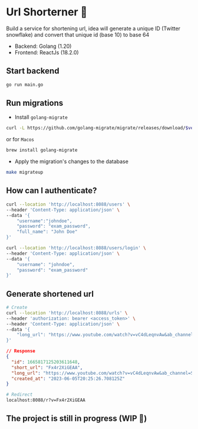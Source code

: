# Url Shorterner :tada:

Build a service for shortening url, idea will generate a unique ID (Twitter snowflake) and convert that unique id (base 10) to base 64

- Backend: Golang (1.20)
- Frontend: ReactJs (18.2.0)

## Start backend

```bash
go run main.go
```

## Run migrations

- Install `golang-migrate`

```bash
curl -L https://github.com/golang-migrate/migrate/releases/download/$version/migrate.$os-$arch.tar.gz | tar xvz
```

or for `Macos`

```bash
brew install golang-migrate
```

- Apply the migration's changes to the database

```bash
make migrateup
```

## How can I authenticate?

```bash
curl --location 'http://localhost:8088/users' \
--header 'Content-Type: application/json' \
--data '{
    "username":"johndoe",
    "password": "exam_password",
    "full_name": "John Doe"
}'
```

```bash
curl --location 'http://localhost:8088/users/login' \
--header 'Content-Type: application/json' \
--data '{
    "username": "johndoe",
    "password": "exam_password"
}'
```

## Generate shortened url

```bash
# Create
curl --location 'http://localhost:8088/urls' \
--header 'authorization: bearer <access_token>' \
--header 'Content-Type: application/json' \
--data '{
    "long_url": "https://www.youtube.com/watch?v=vC4dLeqnvAw&ab_channel=SeanStudy"
}'
```

```json
// Response
{
  "id": 1665817125203611648,
  "short_url": "Fx4r2XiGEAA",
  "long_url": "https://www.youtube.com/watch?v=vC4dLeqnvAw&ab_channel=SeanStudy",
  "created_at": "2023-06-05T20:25:26.708125Z"
}
```

```bash
# Redirect
localhost:8088/r?v=Fx4r2XiGEAA
```

## The project is still in progress (WIP :rocket:)
